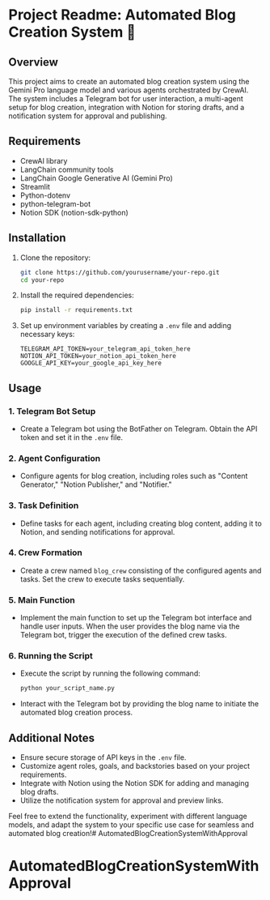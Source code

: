 # Project Readme: Automated Blog Creation System 🤖

## Overview
This project aims to create an automated blog creation system using the Gemini Pro language model and various agents orchestrated by CrewAI. The system includes a Telegram bot for user interaction, a multi-agent setup for blog creation, integration with Notion for storing drafts, and a notification system for approval and publishing.

## Requirements
- CrewAI library
- LangChain community tools
- LangChain Google Generative AI (Gemini Pro)
- Streamlit
- Python-dotenv
- python-telegram-bot
- Notion SDK (notion-sdk-python)

## Installation
1. Clone the repository:

    ```bash
    git clone https://github.com/yourusername/your-repo.git
    cd your-repo
    ```

2. Install the required dependencies:

    ```bash
    pip install -r requirements.txt
    ```

3. Set up environment variables by creating a `.env` file and adding necessary keys:

    ```dotenv
    TELEGRAM_API_TOKEN=your_telegram_api_token_here
    NOTION_API_TOKEN=your_notion_api_token_here
    GOOGLE_API_KEY=your_google_api_key_here
    ```

## Usage

### 1. Telegram Bot Setup
- Create a Telegram bot using the BotFather on Telegram. Obtain the API token and set it in the `.env` file.

### 2. Agent Configuration
- Configure agents for blog creation, including roles such as "Content Generator," "Notion Publisher," and "Notifier."

### 3. Task Definition
- Define tasks for each agent, including creating blog content, adding it to Notion, and sending notifications for approval.

### 4. Crew Formation
- Create a crew named `blog_crew` consisting of the configured agents and tasks. Set the crew to execute tasks sequentially.

### 5. Main Function
- Implement the main function to set up the Telegram bot interface and handle user inputs. When the user provides the blog name via the Telegram bot, trigger the execution of the defined crew tasks.

### 6. Running the Script
- Execute the script by running the following command:

    ```bash
    python your_script_name.py
    ```

- Interact with the Telegram bot by providing the blog name to initiate the automated blog creation process.

## Additional Notes
- Ensure secure storage of API keys in the `.env` file.
- Customize agent roles, goals, and backstories based on your project requirements.
- Integrate with Notion using the Notion SDK for adding and managing blog drafts.
- Utilize the notification system for approval and preview links.

Feel free to extend the functionality, experiment with different language models, and adapt the system to your specific use case for seamless and automated blog creation!# AutomatedBlogCreationSystemWithApproval
# AutomatedBlogCreationSystemWithApproval

